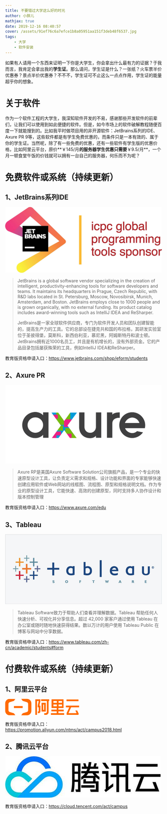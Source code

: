 ```yaml
---
title: 不要错过大学这么好的时光
author: 小胖儿
mathjax: true
date: 2019-12-16 08:40:57
cover: /assets/91ef76c6a7efce1b8a05951aa151f3deb48f6537.jpg
tags:
	- 大学
	- 软件安装
---
```


如果有人请用一个东西来证明一下你是大学生，你会拿出什么最有力的证据？于我而言，我肯定会拿出我的**学生证**。那么请问，学生证是什么？一张纸？火车票半价优惠券？景点半价优惠券？不不不，学生证可不止这么一点点作用，学生证的能量超乎你的想象。

# 关于软件

作为一个软件工程的大学生，我深知软件开发的不易，感谢那些开发软件的前辈们，让我们可以使用到如此便捷的软件。但是，如今市场上的软件破解教程随便百度一下就能搜到的。比如我平时做项目用的非开源软件：JetBrains系列的IDE、Axure PR 9等，这些软件都是有学生免费优惠的，而条件只是一本有效的、属于你的学生证。当然呢，除了有一些免费的优惠，还有一些软件有学生版的优惠价格，比如阿里云平台，原价**￥145/月**的服务器学生优惠只需要**￥9.5/月**，一个月一顿食堂午饭的价钱就可以拥有一台自己的服务器，何乐而不为呢？

# 免费软件或系统（持续更新）

## 1、JetBrains系列IDE

![img](/assets/timg-1576460540673.jfif)

> JetBrains is a global software vendor specializing in the creation of intelligent, productivity-enhancing tools for software developers and teams. It maintains its headquarters in Prague, Czech Republic, with R&D labs located in St. Petersburg, Moscow, Novosibirsk, Munich, Amsterdam, and Boston. JetBrains employs close to 1000 people and is grown organically, with no external funding. Its product catalog
> includes award-winning tools such as IntelliJ IDEA and ReSharper.
>
> JetBrains是一家全球软件供应商，专门为软件开发人员和团队创建智能的，提高生产力的工具。它的总部设在捷克共和国的布拉格，其研发实验室位于圣彼得堡，莫斯科，新西伯利亚，慕尼黑，阿姆斯特丹和波士顿。 JetBrains拥有近1000名员工，并且是有机增长的，没有外部资金。它的产品目录包括屡获殊荣的工具，例如IntelliJ IDEA和ReSharper。

教育版资格申请入口：https://www.jetbrains.com/shop/eform/students

## 2、Axure PR 

![img](/assets/1460204638201115.png)

> Axure RP是美国Axure Software Solution公司旗舰产品，是一个专业的快速原型设计工具，让负责定义需求和规格、设计功能和界面的专家能够快速创建应用软件或Web网站的线框图、流程图、原型和规格说明文档。作为专业的原型设计工具，它能快速、高效的创建原型，同时支持多人协作设计和版本控制管理

教育版资格申请入口：https://www.axure.com/edu

## 3、Tableau

![img](/assets/u=2994991968,2568310167&fm=26&gp=0.jpg)

> Tableau Software致力于帮助人们查看并理解数据。Tableau 帮助任何人快速分析、可视化并分享信息。超过 42,000 家客户通过使用 Tableau 在办公室或随时随地快速获得结果。数以万计的用户使用 Tableau Public 在博客与网站中分享数据。

教育版资格申请入口：https://www.tableau.com/zh-cn/academic/students#form

# 付费软件或系统（持续更新）

## 1、阿里云平台

![img](/assets/TB1Ly5oS3HqK1RjSZFPXXcwapXa-238-54.png)

教育版资格申请入口：https://promotion.aliyun.com/ntms/act/campus2018.html

## 2、腾讯云平台

![img](/assets/timg-1576461650403.jfif)

教育版资格申请入口：https://cloud.tencent.com/act/campus

